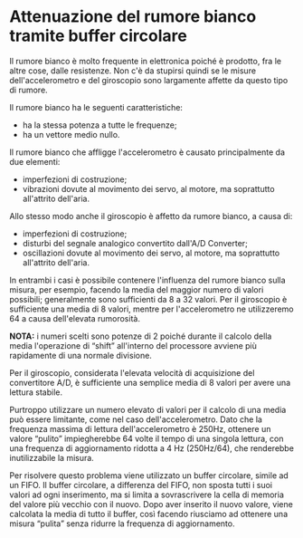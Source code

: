 # Attenuazione del rumore bianco tramite buffer circolare #

Il rumore bianco è molto frequente in elettronica poiché è prodotto, fra le altre cose, dalle resistenze.
Non c'è da stupirsi quindi se le misure dell'accelerometro e del giroscopio sono largamente affette da questo tipo di rumore.

Il rumore bianco ha le seguenti caratteristiche:
  * ha la stessa potenza a tutte le frequenze;
  * ha un vettore medio nullo.

Il rumore bianco che affligge l'accelerometro è causato principalmente da due elementi:
  * imperfezioni di costruzione;
  * vibrazioni dovute al movimento dei servo, al motore, ma soprattutto all'attrito dell'aria.

Allo stesso modo anche il giroscopio è affetto da rumore bianco, a causa di:
  * imperfezioni di costruzione;
  * disturbi del segnale analogico convertito dall'A/D Converter;
  * oscillazioni dovute al movimento dei servo, al motore, ma soprattutto all'attrito dell'aria.

In entrambi i casi è possibile contenere l'influenza del rumore bianco sulla misura, per esempio, facendo la media del maggior numero di valori possibili; generalmente sono sufficienti da 8 a 32 valori.
Per il giroscopio è sufficiente una media di 8 valori, mentre per l'accelerometro ne utilizzeremo 64 a causa dell'elevata rumorosità.

**NOTA:** i numeri scelti sono potenze di 2 poiché durante il calcolo della media l'operazione di “shift” all'interno del processore avviene più rapidamente di una normale divisione.

Per il giroscopio, considerata l'elevata velocità di acquisizione del convertitore A/D, è sufficiente una semplice media di 8 valori per avere una lettura stabile.

Purtroppo utilizzare un numero elevato di valori per il calcolo di una media può essere limitante, come nel caso dell'accelerometro.
Dato che la frequenza massima di lettura dell'accelerometro è 250Hz, ottenere un valore “pulito” impiegherebbe 64 volte il tempo di una singola lettura, con una frequenza di aggiornamento ridotta a 4 Hz (250Hz/64), che renderebbe inutilizzabile la misura.

Per risolvere questo problema viene utilizzato un buffer circolare, simile ad un FIFO.
Il buffer circolare, a differenza del FIFO, non sposta tutti i suoi valori ad ogni inserimento, ma si limita a sovrascrivere la cella di memoria del valore più vecchio con il nuovo.
Dopo aver inserito il nuovo valore, viene calcolata la media di tutto il buffer, così facendo riusciamo ad ottenere una misura “pulita” senza ridurre la frequenza di aggiornamento.